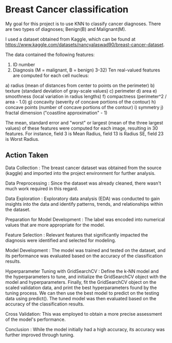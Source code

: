 # Breast Cancer classification
My goal for this project is to use KNN to classify cancer diagnoses. There are two types of diagnoses; Benign(B) and Malignant(M).

I used a dataset obtained from Kaggle, which can be found at https://www.kaggle.com/datasets/nancyalaswad90/breast-cancer-dataset.

The data contained the following features:
1) ID number
2) Diagnosis (M = malignant, B = benign)
3-32)
Ten real-valued features are computed for each cell nucleus:

a) radius (mean of distances from center to points on the perimeter)
b) texture (standard deviation of gray-scale values)
c) perimeter
d) area
e) smoothness (local variation in radius lengths)
f) compactness (perimeter^2 / area - 1.0)
g) concavity (severity of concave portions of the contour)
h) concave points (number of concave portions of the contour)
i) symmetry
j) fractal dimension ("coastline approximation" - 1)

The mean, standard error and "worst" or largest (mean of the three
largest values) of these features were computed for each image,
resulting in 30 features. For instance, field 3 is Mean Radius, field
13 is Radius SE, field 23 is Worst Radius.

<h2> Action Taken</h2>

Data Collection : The breast cancer dataset was obtained from the source (kaggle) and imported into the project environment for further analysis.

Data Preprocessing : Since the dataset was already cleaned, there wasn't much work required in this regard.

Data Exploration : Exploratory data analysis (EDA) was conducted to gain insights into the data and identify patterns, trends, and relationships within the dataset.

Preparation for Model Development : The label was encoded into numerical values that are more appropriate for the model.

Feature Selection : Relevant features that significantly impacted the diagnosis were identified and selected for modeling.

Model Development : The model was trained and tested on the dataset, and its performance was evaluated based on the accuracy of the classification results.

Hyperparameter Tuning with GridSearchCV : Define the k-NN model and the hyperparameters to tune, and initialize the GridSearchCV object with the model and hyperparameters. Finally, fit the GridSearchCV object on the scaled validation data, and print the best hyperparameters found by the tuning process. We can then use the best model to predict on the testing data using predict(). The tuned model was then evaluated based on the accuracy of the classification results.

Cross Validation: This was employed to obtain a more precise assessment of the model's performance.

Conclusion : While the model initially had a high accuracy, its accuracy was further improved through tuning.
